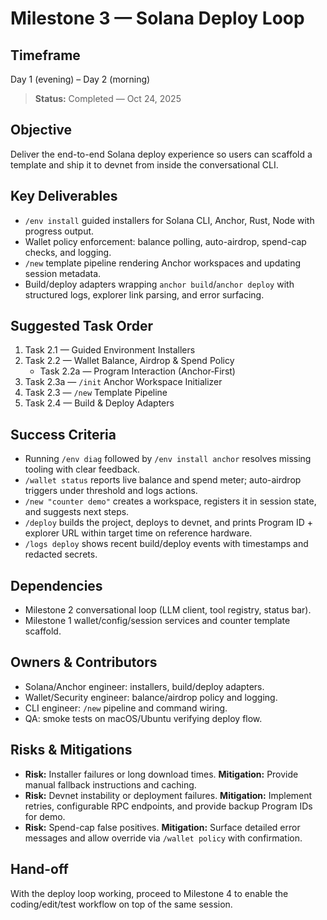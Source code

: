 # Milestone 3 — Solana Deploy Loop

## Timeframe
Day 1 (evening) – Day 2 (morning)

> **Status:** Completed — Oct 24, 2025

## Objective
Deliver the end-to-end Solana deploy experience so users can scaffold a template and ship it to devnet from inside the conversational CLI.

## Key Deliverables
- `/env install` guided installers for Solana CLI, Anchor, Rust, Node with progress output.
- Wallet policy enforcement: balance polling, auto-airdrop, spend-cap checks, and logging.
- `/new` template pipeline rendering Anchor workspaces and updating session metadata.
- Build/deploy adapters wrapping `anchor build`/`anchor deploy` with structured logs, explorer link parsing, and error surfacing.

## Suggested Task Order
1. Task 2.1 — Guided Environment Installers
2. Task 2.2 — Wallet Balance, Airdrop & Spend Policy
   - Task 2.2a — Program Interaction (Anchor‑First)
3. Task 2.3a — `/init` Anchor Workspace Initializer
4. Task 2.3 — `/new` Template Pipeline
4. Task 2.4 — Build & Deploy Adapters

## Success Criteria
- Running `/env diag` followed by `/env install anchor` resolves missing tooling with clear feedback.
- `/wallet status` reports live balance and spend meter; auto-airdrop triggers under threshold and logs actions.
- `/new "counter demo"` creates a workspace, registers it in session state, and suggests next steps.
- `/deploy` builds the project, deploys to devnet, and prints Program ID + explorer URL within target time on reference hardware.
- `/logs deploy` shows recent build/deploy events with timestamps and redacted secrets.

## Dependencies
- Milestone 2 conversational loop (LLM client, tool registry, status bar).
- Milestone 1 wallet/config/session services and counter template scaffold.

## Owners & Contributors
- Solana/Anchor engineer: installers, build/deploy adapters.
- Wallet/Security engineer: balance/airdrop policy and logging.
- CLI engineer: `/new` pipeline and command wiring.
- QA: smoke tests on macOS/Ubuntu verifying deploy flow.

## Risks & Mitigations
- **Risk:** Installer failures or long download times. **Mitigation:** Provide manual fallback instructions and caching.
- **Risk:** Devnet instability or deployment failures. **Mitigation:** Implement retries, configurable RPC endpoints, and provide backup Program IDs for demo.
- **Risk:** Spend-cap false positives. **Mitigation:** Surface detailed error messages and allow override via `/wallet policy` with confirmation.

## Hand-off
With the deploy loop working, proceed to Milestone 4 to enable the coding/edit/test workflow on top of the same session.
